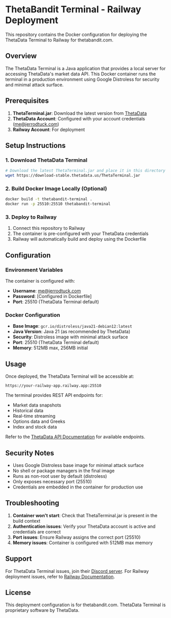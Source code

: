 # ThetaBandit Terminal - Railway Deployment

This repository contains the Docker configuration for deploying the ThetaData Terminal to Railway for thetabandit.com.

## Overview

The ThetaData Terminal is a Java application that provides a local server for accessing ThetaData's market data API. This Docker container runs the terminal in a production environment using Google Distroless for security and minimal attack surface.

## Prerequisites

1. **ThetaTerminal.jar**: Download the latest version from [ThetaData](https://download-stable.thetadata.us/)
2. **ThetaData Account**: Configured with your account credentials (me@jerrodtuck.com)
3. **Railway Account**: For deployment

## Setup Instructions

### 1. Download ThetaData Terminal

```bash
# Download the latest ThetaTerminal.jar and place it in this directory
wget https://download-stable.thetadata.us/ThetaTerminal.jar
```

### 2. Build Docker Image Locally (Optional)

```bash
docker build -t thetabandit-terminal .
docker run -p 25510:25510 thetabandit-terminal
```

### 3. Deploy to Railway

1. Connect this repository to Railway
2. The container is pre-configured with your ThetaData credentials
3. Railway will automatically build and deploy using the Dockerfile

## Configuration

### Environment Variables

The container is configured with:
- **Username**: me@jerrodtuck.com
- **Password**: [Configured in Dockerfile]
- **Port**: 25510 (ThetaData Terminal default)

### Docker Configuration

- **Base Image**: `gcr.io/distroless/java21-debian12:latest`
- **Java Version**: Java 21 (as recommended by ThetaData)
- **Security**: Distroless image with minimal attack surface
- **Port**: 25510 (ThetaData Terminal default)
- **Memory**: 512MB max, 256MB initial

## Usage

Once deployed, the ThetaData Terminal will be accessible at:
```
https://your-railway-app.railway.app:25510
```

The terminal provides REST API endpoints for:
- Market data snapshots
- Historical data
- Real-time streaming
- Options data and Greeks
- Index and stock data

Refer to the [ThetaData API Documentation](https://http-docs.thetadata.us/) for available endpoints.

## Security Notes

- Uses Google Distroless base image for minimal attack surface
- No shell or package managers in the final image
- Runs as non-root user by default (distroless)
- Only exposes necessary port (25510)
- Credentials are embedded in the container for production use

## Troubleshooting

1. **Container won't start**: Check that ThetaTerminal.jar is present in the build context
2. **Authentication issues**: Verify your ThetaData account is active and credentials are correct
3. **Port issues**: Ensure Railway assigns the correct port (25510)
4. **Memory issues**: Container is configured with 512MB max memory

## Support

For ThetaData Terminal issues, join their [Discord server](https://discord.gg/thetadata).
For Railway deployment issues, refer to [Railway Documentation](https://docs.railway.app/).

## License

This deployment configuration is for thetabandit.com. ThetaData Terminal is proprietary software by ThetaData. 
